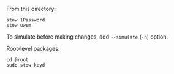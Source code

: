 From this directory:

```
stow 1Password
stow uwsm
```

To simulate before making changes, add `--simulate` (`-n`) option.


Root-level packages:

```
cd @root
sudo stow keyd
```
